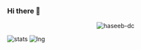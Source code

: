 ### Hi there 👋
<p align="center"> <img src="https://komarev.com/ghpvc/?username=haseeb-dc&label=Profile%20views&color=0e75b6&style=flat" alt="haseeb-dc" /> </p>


![stats](https://github-readme-stats.vercel.app/api?username=haseeb-dc&theme=radical)
![lng](https://github-readme-stats.vercel.app/api/top-langs/?username=haseeb-dc&theme=radical)
